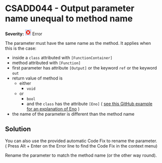 # CSADD044 - Output parameter name unequal to method name

**Severity:** ![Error](../images/Error.png) Error

The parameter must have the same name as the method.
It applies when this is the case:

* inside a `class` attributed with `[FunctionContainer]`
* method attributed with `[Function]`
* first parameter has attribute `[Output]` or the keyword `ref` or the keyword `out`
* return value of method is
	* either
		* `void`
	* or
		* `bool`
		* and the `class` has the attribute `[Eno]` ( [see this GitHub example for an explanation of Eno](https://github.com/PLCnext/CSharpExamples/blob/master/PLCnext_CSharpExamples/13_EN_ENO/EN_ENO.md) )
* the name of the parameter is different than the method name




## Solution

You can also use the provided automatic Code Fix to rename the parameter. ( Press Alt + Enter on the Error line to find the Code Fix in the context menu) 


Rename the parameter to match the method name (or the other way round).